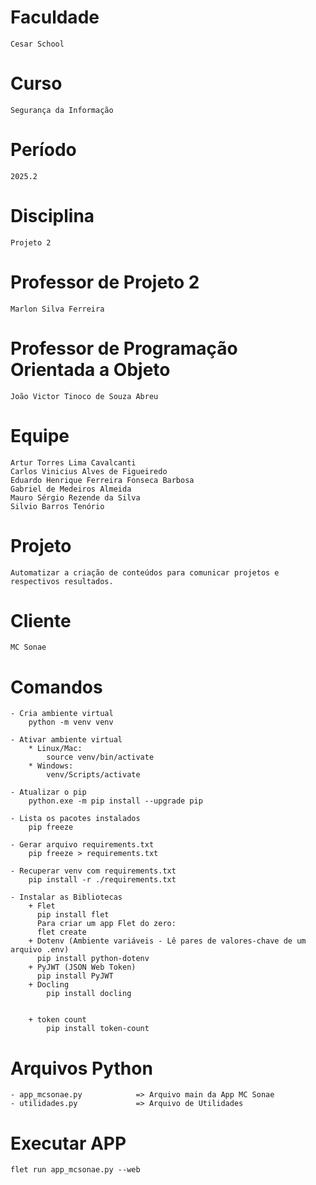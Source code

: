 # Faculdade 
    Cesar School

# Curso
    Segurança da Informação

# Período
    2025.2

# Disciplina
    Projeto 2

# Professor de Projeto 2
    Marlon Silva Ferreira

# Professor de Programação Orientada a Objeto
    João Victor Tinoco de Souza Abreu

# Equipe
    Artur Torres Lima Cavalcanti
    Carlos Vinicius Alves de Figueiredo
    Eduardo Henrique Ferreira Fonseca Barbosa
    Gabriel de Medeiros Almeida
    Mauro Sérgio Rezende da Silva
    Silvio Barros Tenório

# Projeto
    Automatizar a criação de conteúdos para comunicar projetos e respectivos resultados.

# Cliente
    MC Sonae

# Comandos
    - Cria ambiente virtual
        python -m venv venv

    - Ativar ambiente virtual
        * Linux/Mac:
            source venv/bin/activate
        * Windows:
            venv/Scripts/activate

    - Atualizar o pip
        python.exe -m pip install --upgrade pip

    - Lista os pacotes instalados
        pip freeze

    - Gerar arquivo requirements.txt
        pip freeze > requirements.txt

    - Recuperar venv com requirements.txt
        pip install -r ./requirements.txt

    - Instalar as Bibliotecas
        + Flet
          pip install flet
          Para criar um app Flet do zero:
          flet create
        + Dotenv (Ambiente variáveis - Lê pares de valores-chave de um arquivo .env)
          pip install python-dotenv
        + PyJWT (JSON Web Token)
          pip install PyJWT
        + Docling
            pip install docling


        + token count
            pip install token-count

            
# Arquivos Python
    - app_mcsonae.py            => Arquivo main da App MC Sonae
    - utilidades.py             => Arquivo de Utilidades 

# Executar APP
    flet run app_mcsonae.py --web









